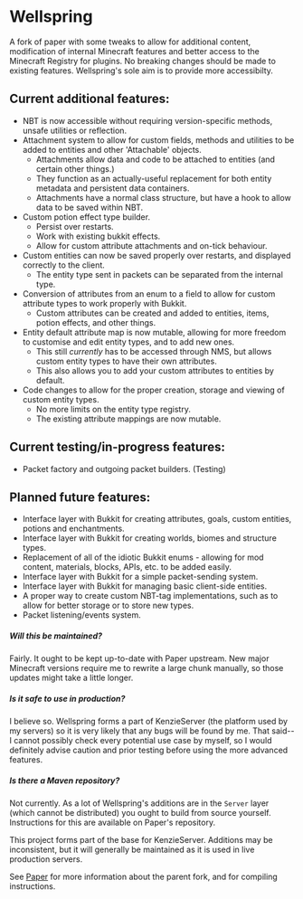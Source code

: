 Wellspring
===========

A fork of paper with some tweaks to allow for additional content, modification of internal Minecraft features and better access to the Minecraft Registry for plugins.
No breaking changes should be made to existing features. Wellspring's sole aim is to provide more accessibilty.

Current additional features:
-----
 * NBT is now accessible without requiring version-specific methods, unsafe utilities or reflection.
 * Attachment system to allow for custom fields, methods and utilities to be added to entities and other 'Attachable' objects.
   * Attachments allow data and code to be attached to entities (and certain other things.)
   * They function as an actually-useful replacement for both entity metadata and persistent data containers.
   * Attachments have a normal class structure, but have a hook to allow data to be saved within NBT.
 * Custom potion effect type builder.
   * Persist over restarts.
   * Work with existing bukkit effects.
   * Allow for custom attribute attachments and on-tick behaviour.
 * Custom entities can now be saved properly over restarts, and displayed correctly to the client.
   * The entity type sent in packets can be separated from the internal type.
 * Conversion of attributes from an enum to a field to allow for custom attribute types to work properly with Bukkit.
   * Custom attributes can be created and added to entities, items, potion effects, and other things.
 * Entity default attribute map is now mutable, allowing for more freedom to customise and edit entity types, and to add new ones.
   * This still *currently* has to be accessed through NMS, but allows custom entity types to have their own attributes.
   * This also allows you to add your custom attributes to entities by default.
 * Code changes to allow for the proper creation, storage and viewing of custom entity types.
   * No more limits on the entity type registry.
   * The existing attribute mappings are now mutable.

Current testing/in-progress features:
-----
 * Packet factory and outgoing packet builders. (Testing)

Planned future features:
-----
 * Interface layer with Bukkit for creating attributes, goals, custom entities, potions and enchantments.
 * Interface layer with Bukkit for creating worlds, biomes and structure types.
 * Replacement of all of the idiotic Bukkit enums - allowing for mod content, materials, blocks, APIs, etc. to be added easily.
 * Interface layer with Bukkit for a simple packet-sending system.
 * Interface layer with Bukkit for managing basic client-side entities.
 * A proper way to create custom NBT-tag implementations, such as to allow for better storage or to store new types.
 * Packet listening/events system.

##### Will this be maintained?
Fairly. It ought to be kept up-to-date with Paper upstream. New major Minecraft versions require me to rewrite a large chunk manually, so those updates might take a little longer.

##### Is it safe to use in production?
I believe so. Wellspring forms a part of KenzieServer (the platform used by my servers) so it is very likely that any bugs will be found by me.
That said-- I cannot possibly check every potential use case by myself, so I would definitely advise caution and prior testing before using the more advanced features.

##### Is there a Maven repository?
Not currently. As a lot of Wellspring's additions are in the `Server` layer (which cannot be distributed) you ought to build from source yourself. Instructions for this are available on Paper's repository.


This project forms part of the base for KenzieServer. Additions may be inconsistent, but it will generally be maintained as it is used in live production servers.

See [Paper](https://github.com/PaperMC/Paper) for more information about the parent fork, and for compiling instructions.
